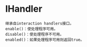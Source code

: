 #   IHandler
    继承自interaction handlers接口。
    enable()：使处理程序可用。
    disable()：使处理程序不可用。
    enabled()：如果处理程序可用则返回true。
